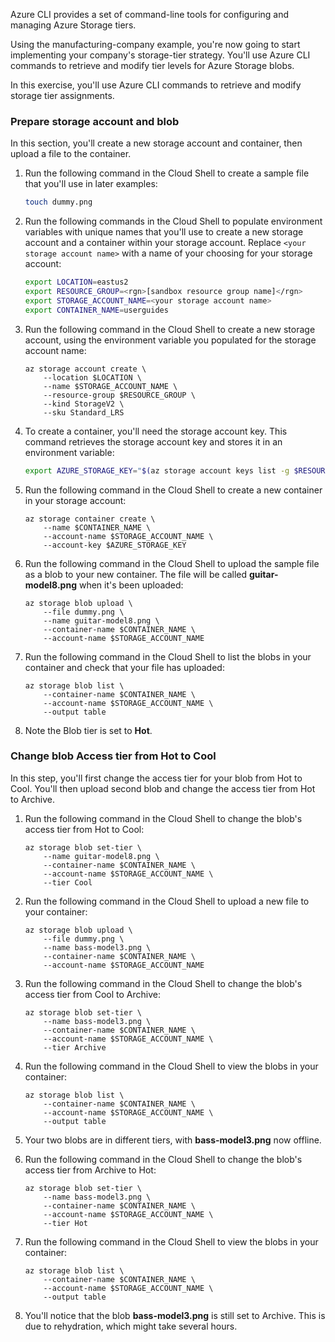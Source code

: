 Azure CLI provides a set of command-line tools for configuring and managing Azure Storage tiers.

Using the manufacturing-company example, you're now going to start implementing your company's storage-tier strategy. You'll use Azure CLI commands to retrieve and modify tier levels for Azure Storage blobs.

In this exercise, you'll use Azure CLI commands to retrieve and modify storage tier assignments.

### Prepare storage account and blob

In this section, you'll create a new storage account and container, then upload a file to the container.

1. Run the following command in the Cloud Shell to create a sample file that you'll use in later examples:

   ```bash
   touch dummy.png
   ```

1. Run the following commands in the Cloud Shell to populate environment variables with unique names that you'll use to create a new storage account and a container within your storage account. Replace `<your storage account name>` with a name of your choosing for your storage account:

   ```bash
   export LOCATION=eastus2
   export RESOURCE_GROUP=<rgn>[sandbox resource group name]</rgn>
   export STORAGE_ACCOUNT_NAME=<your storage account name>
   export CONTAINER_NAME=userguides
   ```

1. Run the following command in the Cloud Shell to create a new storage account, using the environment variable you populated for the storage account name:

   ```azurecli
   az storage account create \
       --location $LOCATION \
       --name $STORAGE_ACCOUNT_NAME \
       --resource-group $RESOURCE_GROUP \
       --kind StorageV2 \
       --sku Standard_LRS
   ```

1. To create a container, you'll need the storage account key. This command retrieves the storage account key and stores it in an environment variable:

   ```bash
   export AZURE_STORAGE_KEY="$(az storage account keys list -g $RESOURCE_GROUP -n $STORAGE_ACCOUNT_NAME --query [0].value --output tsv)"
   ```

1. Run the following command in the Cloud Shell to create a new container in your storage account:

   ```azurecli
   az storage container create \
       --name $CONTAINER_NAME \
       --account-name $STORAGE_ACCOUNT_NAME \
       --account-key $AZURE_STORAGE_KEY
   ```

1. Run the following command in the Cloud Shell to upload the sample file as a blob to your new container. The file will be called **guitar-model8.png** when it's been uploaded:

   ```azurecli
   az storage blob upload \
       --file dummy.png \
       --name guitar-model8.png \
       --container-name $CONTAINER_NAME \
       --account-name $STORAGE_ACCOUNT_NAME
   ```

1. Run the following command in the Cloud Shell to list the blobs in your container and check that your file has uploaded:

   ```azurecli
   az storage blob list \
       --container-name $CONTAINER_NAME \
       --account-name $STORAGE_ACCOUNT_NAME \
       --output table
   ```

1. Note the Blob tier is set to **Hot**.

### Change blob Access tier from Hot to Cool

In this step, you'll first change the access tier for your blob from Hot to Cool. You'll then upload second blob and change the access tier from Hot to Archive.

1. Run the following command in the Cloud Shell to change the blob's access tier from Hot to Cool:

   ```azurecli
   az storage blob set-tier \
       --name guitar-model8.png \
       --container-name $CONTAINER_NAME \
       --account-name $STORAGE_ACCOUNT_NAME \
       --tier Cool
   ```

1. Run the following command in the Cloud Shell to upload a new file to your container:

   ```azurecli
   az storage blob upload \
       --file dummy.png \
       --name bass-model3.png \
       --container-name $CONTAINER_NAME \
       --account-name $STORAGE_ACCOUNT_NAME
   ```

1. Run the following command in the Cloud Shell to change the blob's access tier from Cool to Archive:

   ```azurecli
   az storage blob set-tier \
       --name bass-model3.png \
       --container-name $CONTAINER_NAME \
       --account-name $STORAGE_ACCOUNT_NAME \
       --tier Archive
   ```

1. Run the following command in the Cloud Shell to view the blobs in your container:

   ```azurecli
   az storage blob list \
       --container-name $CONTAINER_NAME \
       --account-name $STORAGE_ACCOUNT_NAME \
       --output table
   ```

1. Your two blobs are in different tiers, with **bass-model3.png** now offline.

1. Run the following command in the Cloud Shell to change the blob's access tier from Archive to Hot:

   ```azurecli
   az storage blob set-tier \
       --name bass-model3.png \
       --container-name $CONTAINER_NAME \
       --account-name $STORAGE_ACCOUNT_NAME \
       --tier Hot
   ```

1. Run the following command in the Cloud Shell to view the blobs in your container:

   ```azurecli
   az storage blob list \
       --container-name $CONTAINER_NAME \
       --account-name $STORAGE_ACCOUNT_NAME \
       --output table
   ```

1. You'll notice that the blob **bass-model3.png** is still set to Archive. This is due to rehydration, which might take several hours.
